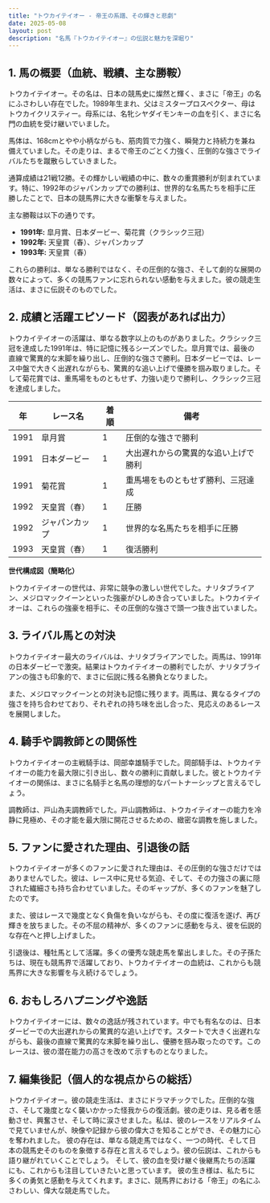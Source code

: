 ```yaml
---
title: "トウカイテイオー - 帝王の系譜、その輝きと悲劇"
date: 2025-05-08
layout: post
description: "名馬『トウカイテイオー』の伝説と魅力を深堀り"
---
```


## 1. 馬の概要（血統、戦績、主な勝鞍）

トウカイテイオー。その名は、日本の競馬史に燦然と輝く、まさに「帝王」の名にふさわしい存在でした。1989年生まれ、父はミスタープロスペクター、母はトウカイクリスティー。母系には、名牝シヤダイモンキーの血を引く、まさに名門の血統を受け継いでいました。

馬体は、168cmとやや小柄ながらも、筋肉質で力強く、瞬発力と持続力を兼ね備えていました。その走りは、まるで帝王のごとく力強く、圧倒的な強さでライバルたちを蹴散らしていきました。

通算成績は21戦12勝。その輝かしい戦績の中に、数々の重賞勝利が刻まれています。特に、1992年のジャパンカップでの勝利は、世界的な名馬たちを相手に圧勝したことで、日本の競馬界に大きな衝撃を与えました。

主な勝鞍は以下の通りです。

* **1991年:**  皐月賞、日本ダービー、菊花賞（クラシック三冠）
* **1992年:**  天皇賞（春）、ジャパンカップ
* **1993年:**  天皇賞（春）

これらの勝利は、単なる勝利ではなく、その圧倒的な強さ、そして劇的な展開の数々によって、多くの競馬ファンに忘れられない感動を与えました。彼の競走生活は、まさに伝説そのものでした。


## 2. 成績と活躍エピソード（図表があれば出力）

トウカイテイオーの活躍は、単なる数字以上のものがありました。クラシック三冠を達成した1991年は、特に記憶に残るシーズンでした。皐月賞では、最後の直線で驚異的な末脚を繰り出し、圧倒的な強さで勝利。日本ダービーでは、レース中盤で大きく出遅れながらも、驚異的な追い上げで優勝を掴み取りました。そして菊花賞では、重馬場をものともせず、力強い走りで勝利し、クラシック三冠を達成しました。

| 年 | レース名        | 着順 | 備考                                      |
|---|-----------------|-------|-------------------------------------------|
| 1991 | 皐月賞          | 1     | 圧倒的な強さで勝利                       |
| 1991 | 日本ダービー      | 1     | 大出遅れからの驚異的な追い上げで勝利     |
| 1991 | 菊花賞          | 1     | 重馬場をものともせず勝利、三冠達成       |
| 1992 | 天皇賞（春）    | 1     | 圧勝                                      |
| 1992 | ジャパンカップ   | 1     | 世界的な名馬たちを相手に圧勝             |
| 1993 | 天皇賞（春）    | 1     | 復活勝利                                  |


**世代構成図（簡略化）**

トウカイテイオーの世代は、非常に競争の激しい世代でした。ナリタブライアン、メジロマックイーンといった強豪がひしめき合っていました。トウカイテイオーは、これらの強豪を相手に、その圧倒的な強さで頭一つ抜き出ていました。


## 3. ライバル馬との対決

トウカイテイオー最大のライバルは、ナリタブライアンでした。両馬は、1991年の日本ダービーで激突。結果はトウカイテイオーの勝利でしたが、ナリタブライアンの強さも印象的で、まさに伝説に残る名勝負となりました。

また、メジロマックイーンとの対決も記憶に残ります。両馬は、異なるタイプの強さを持ち合わせており、それぞれの持ち味を出し合った、見応えのあるレースを展開しました。


## 4. 騎手や調教師との関係性

トウカイテイオーの主戦騎手は、岡部幸雄騎手でした。岡部騎手は、トウカイテイオーの能力を最大限に引き出し、数々の勝利に貢献しました。彼とトウカイテイオーの関係は、まさに名騎手と名馬の理想的なパートナーシップと言えるでしょう。

調教師は、戸山為夫調教師でした。戸山調教師は、トウカイテイオーの能力を冷静に見極め、その才能を最大限に開花させるための、緻密な調教を施しました。


## 5. ファンに愛された理由、引退後の話

トウカイテイオーが多くのファンに愛された理由は、その圧倒的な強さだけではありませんでした。彼は、レース中に見せる気迫、そして、その力強さの裏に隠された繊細さも持ち合わせていました。そのギャップが、多くのファンを魅了したのです。

また、彼はレースで幾度となく負傷を負いながらも、その度に復活を遂げ、再び輝きを放ちました。その不屈の精神が、多くのファンに感動を与え、彼を伝説的な存在へと押し上げました。

引退後は、種牡馬として活躍。多くの優秀な競走馬を輩出しました。その子孫たちは、現在も競馬界で活躍しており、トウカイテイオーの血統は、これからも競馬界に大きな影響を与え続けるでしょう。


## 6. おもしろハプニングや逸話

トウカイテイオーには、数々の逸話が残されています。中でも有名なのは、日本ダービーでの大出遅れからの驚異的な追い上げです。スタートで大きく出遅れながらも、最後の直線で驚異的な末脚を繰り出し、優勝を掴み取ったのです。このレースは、彼の潜在能力の高さを改めて示すものとなりました。


## 7. 編集後記（個人的な視点からの総括）

トウカイテイオー。彼の競走生活は、まさにドラマチックでした。圧倒的な強さ、そして幾度となく襲いかかった怪我からの復活劇。彼の走りは、見る者を感動させ、興奮させ、そして時に涙させました。私は、彼のレースをリアルタイムで見ていませんが、映像や記録から彼の偉大さを知ることができ、その魅力に心を奪われました。  彼の存在は、単なる競走馬ではなく、一つの時代、そして日本の競馬史そのものを象徴する存在と言えるでしょう。彼の伝説は、これからも語り継がれていくことでしょう。  そして、彼の血を受け継ぐ後継馬たちの活躍にも、これからも注目していきたいと思っています。  彼の生き様は、私たちに多くの勇気と感動を与えてくれます。まさに、競馬界における「帝王」の名にふさわしい、偉大な競走馬でした。

